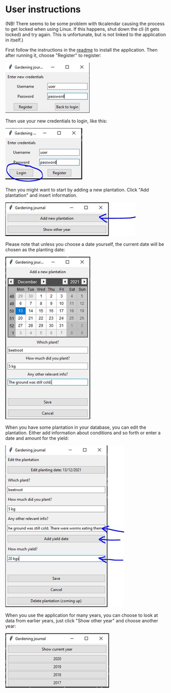 # User instructions  
(NB! There seems to be some problem with tkcalendar causing the process to get locked when using Linux. If this happens, shut down the cli (it gets locked) and try again. This is unfortunate, but is not linked to the application in itself.)  

First follow the instructions in the [readme](https://github.com/rundtjan/ot-harjoitustyo#readme) to install the application. Then after running it, choose "Register" to register:  

![Registration](register.JPG)  

Then use your new credentials to login, like this: 
  
![Login](login.JPG) 
  
Then you might want to start by adding a new plantation. Click "Add plantation" and insert information.   
  
![Addplantation](addnew.jpg)  
  
Please note that unless you choose a date yourself, the current date will be chosen as the planting date:  
  
![Addinginfo](addinfonew.JPG)  
  
When you have some plantation in your database, you can edit the plantation. Either add information about conditions and so forth or enter a date and amount for the yield:  
  
![Edit](editplant.JPG)   
  
When you use the application for many years, you can choose to look at data from earlier years, just click "Show other year" and choose another year:  
  
![Chooseyear](yearchoice.jpg)
